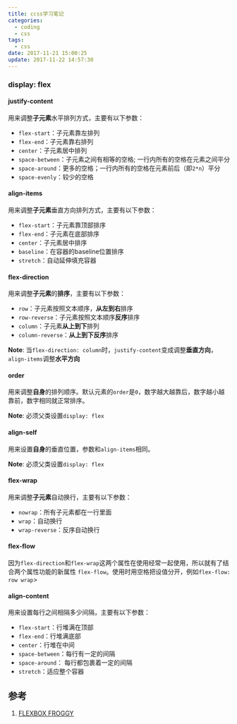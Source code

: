 ```yaml
---
title: ccss学习笔记
categories:
  - coding
  - css
tags:
  - css
date: 2017-11-21 15:00:25
update: 2017-11-22 14:57:30
---
```

### display: flex

#### justify-content

用来调整**子元素**水平排列方式，主要有以下参数：
- `flex-start`：子元素靠左排列
- `flex-end`：子元素靠右排列
- `center`：子元素居中排列
- `space-between`：子元素之间有相等的空格; 一行内所有的空格在元素之间平分
- `space-around`：更多的空格；一行内所有的空格在元素前后（即`2*n`）平分
- `space-evenly`：较少的空格
<!--more-->

#### align-items

用来调整**子元素**垂直方向排列方式，主要有以下参数：
- `flex-start`：子元素靠顶部排序
- `flex-end`：子元素在底部排序
- `center`：子元素居中排序
- `baseline`：在容器的baseline位置排序
- `stretch`：自动延伸填充容器

#### flex-direction

用来调整**子元素**的**排序**，主要有以下参数：
- `row`：子元素按照文本顺序，**从左到右**排序
- `row-reverse`：子元素按照文本顺序**反序**排序
- `column`：子元素**从上到下**排列
- `column-reverse`：**从上到下反序**排序

**Note**: 当`flex-direction: column`时，`justify-content`变成调整**垂直方向**，`align-items`调整**水平方向**

#### order

用来调整**自身**的排列顺序。默认元素的`order`是`0`，数字越大越靠后，数字越小越靠前，数字相同就正常排序。

**Note**: 必须父类设置`display: flex`

#### align-self

用来设置**自身**的垂直位置，参数和`align-items`相同。

**Note**: 必须父类设置`display: flex`

#### flex-wrap

用来调整**子元素**自动换行，主要有以下参数：
- `nowrap`：所有子元素都在一行里面
- `wrap`：自动换行
- `wrap-reverse`：反序自动换行

#### flex-flow

因为`flex-direction`和`flex-wrap`这两个属性在使用经常一起使用，所以就有了结合两个属性功能的新属性
`flex-flow`。使用时用空格把设值分开，例如`flex-flow: row wrap`>

#### align-content

用来设置每行之间相隔多少间隔，主要有以下参数：
- `flex-start`：行堆满在顶部
- `flex-end`：行堆满底部
- `center`：行堆在中间
- `space-between`：每行有一定的间隔
- `space-around`： 每行都包裹着一定的间隔
- `stretch`：适应整个容器

## 参考
1. [FLEXBOX FROGGY](http://flexboxfroggy.com/)